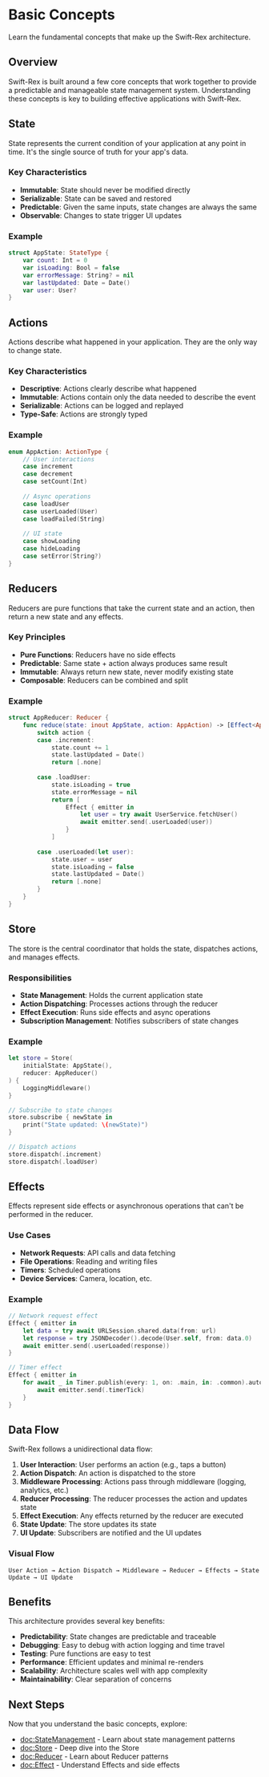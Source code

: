 # Basic Concepts

Learn the fundamental concepts that make up the Swift-Rex architecture.

## Overview

Swift-Rex is built around a few core concepts that work together to provide a predictable and manageable state management system. Understanding these concepts is key to building effective applications with Swift-Rex.

## State

State represents the current condition of your application at any point in time. It's the single source of truth for your app's data.

### Key Characteristics

- **Immutable**: State should never be modified directly
- **Serializable**: State can be saved and restored
- **Predictable**: Given the same inputs, state changes are always the same
- **Observable**: Changes to state trigger UI updates

### Example

```swift
struct AppState: StateType {
    var count: Int = 0
    var isLoading: Bool = false
    var errorMessage: String? = nil
    var lastUpdated: Date = Date()
    var user: User?
}
```

## Actions

Actions describe what happened in your application. They are the only way to change state.

### Key Characteristics

- **Descriptive**: Actions clearly describe what happened
- **Immutable**: Actions contain only the data needed to describe the event
- **Serializable**: Actions can be logged and replayed
- **Type-Safe**: Actions are strongly typed

### Example

```swift
enum AppAction: ActionType {
    // User interactions
    case increment
    case decrement
    case setCount(Int)
    
    // Async operations
    case loadUser
    case userLoaded(User)
    case loadFailed(String)
    
    // UI state
    case showLoading
    case hideLoading
    case setError(String?)
}
```

## Reducers

Reducers are pure functions that take the current state and an action, then return a new state and any effects.

### Key Principles

- **Pure Functions**: Reducers have no side effects
- **Predictable**: Same state + action always produces same result
- **Immutable**: Always return new state, never modify existing state
- **Composable**: Reducers can be combined and split

### Example

```swift
struct AppReducer: Reducer {
    func reduce(state: inout AppState, action: AppAction) -> [Effect<AppAction>] {
        switch action {
        case .increment:
            state.count += 1
            state.lastUpdated = Date()
            return [.none]
            
        case .loadUser:
            state.isLoading = true
            state.errorMessage = nil
            return [
                Effect { emitter in
                    let user = try await UserService.fetchUser()
                    await emitter.send(.userLoaded(user))
                }
            ]
            
        case .userLoaded(let user):
            state.user = user
            state.isLoading = false
            state.lastUpdated = Date()
            return [.none]
        }
    }
}
```

## Store

The store is the central coordinator that holds the state, dispatches actions, and manages effects.

### Responsibilities

- **State Management**: Holds the current application state
- **Action Dispatching**: Processes actions through the reducer
- **Effect Execution**: Runs side effects and async operations
- **Subscription Management**: Notifies subscribers of state changes

### Example

```swift
let store = Store(
    initialState: AppState(),
    reducer: AppReducer()
) {
    LoggingMiddleware()
}

// Subscribe to state changes
store.subscribe { newState in
    print("State updated: \(newState)")
}

// Dispatch actions
store.dispatch(.increment)
store.dispatch(.loadUser)
```

## Effects

Effects represent side effects or asynchronous operations that can't be performed in the reducer.

### Use Cases

- **Network Requests**: API calls and data fetching
- **File Operations**: Reading and writing files
- **Timers**: Scheduled operations
- **Device Services**: Camera, location, etc.

### Example

```swift
// Network request effect
Effect { emitter in
    let data = try await URLSession.shared.data(from: url)
    let response = try JSONDecoder().decode(User.self, from: data.0)
    await emitter.send(.userLoaded(response))
}

// Timer effect
Effect { emitter in
    for await _ in Timer.publish(every: 1, on: .main, in: .common).autoconnect() {
        await emitter.send(.timerTick)
    }
}
```

## Data Flow

Swift-Rex follows a unidirectional data flow:

1. **User Interaction**: User performs an action (e.g., taps a button)
2. **Action Dispatch**: An action is dispatched to the store
3. **Middleware Processing**: Actions pass through middleware (logging, analytics, etc.)
4. **Reducer Processing**: The reducer processes the action and updates state
5. **Effect Execution**: Any effects returned by the reducer are executed
6. **State Update**: The store updates its state
7. **UI Update**: Subscribers are notified and the UI updates

### Visual Flow

```
User Action → Action Dispatch → Middleware → Reducer → Effects → State Update → UI Update
```

## Benefits

This architecture provides several key benefits:

- **Predictability**: State changes are predictable and traceable
- **Debugging**: Easy to debug with action logging and time travel
- **Testing**: Pure functions are easy to test
- **Performance**: Efficient updates and minimal re-renders
- **Scalability**: Architecture scales well with app complexity
- **Maintainability**: Clear separation of concerns

## Next Steps

Now that you understand the basic concepts, explore:

- <doc:StateManagement> - Learn about state management patterns
- <doc:Store> - Deep dive into the Store
- <doc:Reducer> - Learn about Reducer patterns
- <doc:Effect> - Understand Effects and side effects
